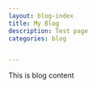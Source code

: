 ```yaml
---
layout: blog-index
title: My Blog
description: Test page
categories: blog


---
```

This is blog content